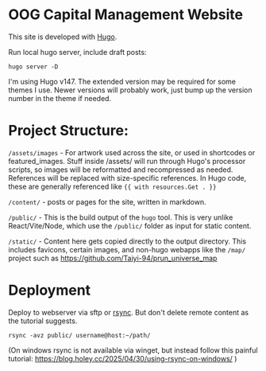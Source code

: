 # OOG Capital Management Website

This site is developed with [Hugo](https://gohugo.io). 

Run local hugo server, include draft posts:
```
hugo server -D
```

I'm using Hugo v147. The extended version may be required for some themes I use. Newer versions will probably work, just bump up the version number in the theme if needed.

# Project Structure:

`/assets/images` - For artwork used across the site, or used in shortcodes or featured_images. Stuff inside /assets/ will run through Hugo's processor scripts, so images will be reformatted and recompressed as needed. References will be replaced with size-specific references. In Hugo code, these are generally referenced like ` {{ with resources.Get . }} `

`/content/` - posts or pages for the site, written in markdown.  

`/public/` - This is the build output of the `hugo` tool. This is very unlike React/Vite/Node, which use the `/public/` folder as input for static content.

`/static/` - Content here gets copied directly to the output directory. This includes favicons, certain images, and non-hugo webapps like the `/map/` project such as https://github.com/Taiyi-94/prun_universe_map

# Deployment

Deploy to webserver via sftp or [rsync](https://gohugo.io/host-and-deploy/deploy-with-rsync/). But don't delete remote content as the tutorial suggests.

```
rsync -avz public/ username@host:~/path/
```

(On windows rsync is not available via winget, but instead follow this painful tutorial: https://blog.holey.cc/2025/04/30/using-rsync-on-windows/ )